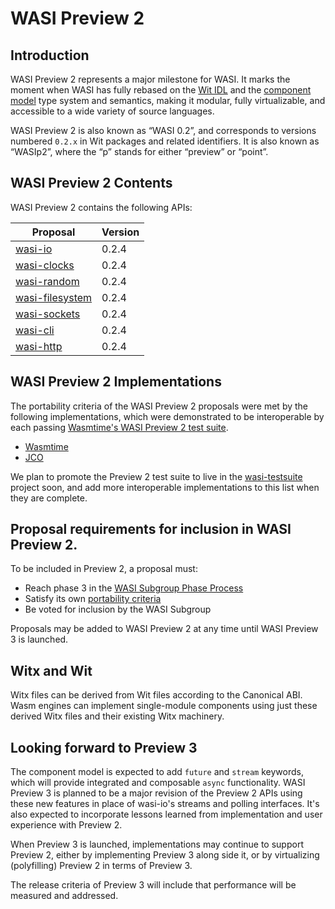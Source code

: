 # WASI Preview 2

## Introduction

WASI Preview 2 represents a major milestone for WASI. It marks the moment
when WASI has fully rebased on the [Wit IDL] and the [component model]
type system and semantics, making it modular, fully virtualizable, and
accessible to a wide variety of source languages.

WASI Preview 2 is also known as “WASI 0.2”, and corresponds to versions
numbered `0.2.x` in Wit packages and related identifiers. It is also known as
“WASIp2”, where the “p” stands for either “preview” or “point”.

[Wit IDL]: https://github.com/WebAssembly/component-model/blob/main/design/mvp/WIT.md
[component model]: https://github.com/WebAssembly/component-model

## WASI Preview 2 Contents

WASI Preview 2 contains the following APIs:

| Proposal          | Version |
|-------------------|---------|
| [wasi-io]         | 0.2.4   |
| [wasi-clocks]     | 0.2.4   |
| [wasi-random]     | 0.2.4   |
| [wasi-filesystem] | 0.2.4   |
| [wasi-sockets]    | 0.2.4   |
| [wasi-cli]        | 0.2.4   |
| [wasi-http]       | 0.2.4   |

[wasi-io]: https://github.com/WebAssembly/wasi-io
[wasi-clocks]: https://github.com/WebAssembly/wasi-clocks
[wasi-random]: https://github.com/WebAssembly/wasi-random
[wasi-filesystem]: https://github.com/WebAssembly/wasi-filesystem
[wasi-sockets]: https://github.com/WebAssembly/wasi-sockets
[wasi-cli]: https://github.com/WebAssembly/wasi-cli
[wasi-http]: https://github.com/WebAssembly/wasi-http

## WASI Preview 2 Implementations

The portability criteria of the WASI Preview 2 proposals were met by the
following implementations, which were demonstrated to be interoperable by
each passing [Wasmtime's WASI Preview 2 test suite][test-suite].

[test-suite]: https://github.com/bytecodealliance/wasmtime/blob/main/crates/test-programs/README.md

* [Wasmtime]
* [JCO]

[Wasmtime]: https://github.com/BytecodeAlliance/wasmtime
[JCO]: https://github.com/BytecodeAlliance/jco

We plan to promote the Preview 2 test suite to live in the [wasi-testsuite]
project soon, and add more interoperable implementations to this list when
they are complete.

[wasi-testsuite]: https://github.com/WebAssembly/wasi-testsuite

## Proposal requirements for inclusion in WASI Preview 2.

To be included in Preview 2, a proposal must:

 - Reach phase 3 in the [WASI Subgroup Phase Process]
 - Satisfy its own [portability criteria]
 - Be voted for inclusion by the WASI Subgroup

Proposals may be added to WASI Preview 2 at any time until WASI Preview 3
is launched.

## Witx and Wit

Witx files can be derived from Wit files according to the Canonical ABI. Wasm
engines can implement single-module components using just these derived Witx files
and their existing Witx machinery.

## Looking forward to Preview 3

The component model is expected to add `future` and `stream` keywords, which
will provide integrated and composable `async` functionality. WASI Preview 3 is
planned to be a major revision of the Preview 2 APIs using these new features
in place of wasi-io's streams and polling interfaces. It's also expected to
incorporate lessons learned from implementation and user experience with
Preview 2.

When Preview 3 is launched, implementations may continue to support Preview 2,
either by implementing Preview 3 along side it, or by virtualizing (polyfilling)
Preview 2 in terms of Preview 3.

The release criteria of Preview 3 will include that performance will be measured
and addressed.

[WASI Subgroup Phase Process]: https://github.com/WebAssembly/WASI/blob/main/Contributing.md#the-phase-process
[portability criteria]: https://github.com/WebAssembly/WASI/blob/main/Contributing.md#2-feature-description-available-wasi-subgroup
[worlds]: https://github.com/WebAssembly/component-model/blob/main/design/mvp/WIT.md#wit-worlds
[launch criteria]: #wasi-preview-2-launch-criteria
